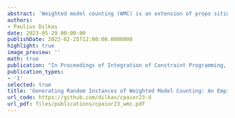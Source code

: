 ```yaml
---
abstract: 'Weighted model counting (WMC) is an extension of propo sitional model counting with applications to probabilistic inference and other areas of artificial intelligence. In recent experiments, WMC algorithms perform similarly overall but with significant differences on specific subsets of benchmarks. A good understanding of the differences in the performance of algorithms requires identifying key characteristics that favour some algorithms over others. In this paper, we introduce a random model for WMC instances with a parameter that influences primal treewidth—the parameter most commonly used to characterise the difficulty of an instance. We then use this model to experimentally compare the performance of WMC algorithms c2d, Cachet, d4, DPMC, and miniC2D. Using these random instances, we show that the easy-hard-easy pattern is different for algorithms based on dynamic programming and algebraic decision diagrams than for all other solvers. We also show how all WMC algorithms scale exponentially with respect to primal treewidth and how this scalability varies across algorithms and densities. Finally, we combine insights from experiments involving both random and com petition instances to determine how the best-performing WMC algorithm varies depending on clause density and primal treewidth.'
authors:
- Paulius Dilkas
date: 2023-05-29 00:00:00
publishDate: 2023-02-25T12:00:00.0000000
highlight: true
image_preview: ''
math: true
publication: "In Proceedings of Integration of Constraint Programming, Artificial Intelligence, and Operations Research (CPAIOR)"
publication_types:
- '1'
selected: true
title: 'Generating Random Instances of Weighted Model Counting: An Empirical Analysis with Varying Primal Treewidth'
url_code: https://github.com/dilkas/cpaior23-d
url_pdf: files/publications/cpaior23_wmc.pdf
---
```


